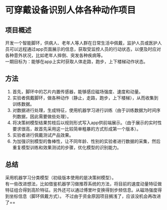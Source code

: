 # 可穿戴设备识别人体各种动作项目
## 项目概述
开发一个智能脚环，供病人、老年人等人群在日常生活中佩戴，监护人员或医护人员可以远程通过app页面展示的信息，获取受监控人员的行动状态，以便及时应对各种意外状况，比如老年人摔倒、突发各种疾病等。  
一期目标为：能够在app上实时获取人体走路，跑步，上下楼梯动作状态。
## 方法
1. 首先，脚环中的芯片内置传感器，能够感应磁场强度、速度和动量。
2. 实验者佩戴脚环，做各种动作（静止，走路，跑步，上下楼梯），从而收集到训练数据。
3. 对数据进行处理，生成特征，使用机器学习进行训练（由于训练数据为时间序列数据，因此需要做些处理）。
4. 将决策树模型结果剪枝后以规则形式写入app供前端展示。（由于展示的实时性要求很高，故首先采用这一比较简单粗暴的方式形成第一个版本）。
5. 实验者进行佩戴测试产品效果。
6. 为加强识别模型的鲁棒性，让不同年龄、性别的实验者进行数据的采集，然后重复模型训练和效果测试的步骤，优化模型的识别能力。
## 总结
采用机器学习分类模型（初级版本使用的是决策树模型）。  
有一些改进想法，比如借鉴机器学习做推荐系统的方法，将目前的速度动量特征做特征组合得到高阶特征。另外还可以通过傅里叶变换得到步频信息。从磁场强度得到坐标信息（脚环佩戴方式）。 
不过由于资金原因项目搁浅了，应该没机会再改进了==  


